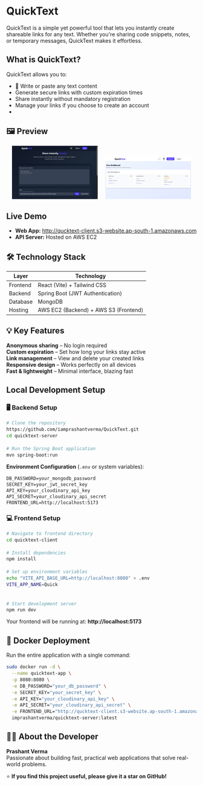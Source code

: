 #  QuickText

QuickText is a simple yet powerful tool that lets you instantly create shareable links for any text. Whether you're sharing code snippets, notes, or temporary messages, QuickText makes it effortless.

##  What is QuickText?

QuickText allows you to:
- 📝 Write or paste any text content
-  Generate secure links with custom expiration times
-  Share instantly without mandatory registration
-  Manage your links if you choose to create an account
-  
## 🖼️ Preview

<p align="center">
  <img src="quicktext-client/src/assets/Home.png" width="45%" alt="QuickText Home UI" />
  &nbsp;&nbsp;&nbsp;
  <img src="quicktext-client/src/assets/Dashboard.png" width="45%" alt="QuickText Dashboard UI" />
</p>


##  Live Demo
- **Web App:** http://qucktext-client.s3-website.ap-south-1.amazonaws.com
- **API Server:** Hosted on AWS EC2

## 🛠 Technology Stack

| Layer | Technology |
|-------|-----------|
| Frontend | React (Vite) + Tailwind CSS |
| Backend | Spring Boot (JWT Authentication) |
| Database | MongoDB |
| Hosting | AWS EC2 (Backend) + AWS S3 (Frontend) |

## 💡 Key Features

 **Anonymous sharing** – No login required  
 **Custom expiration** – Set how long your links stay active  
 **Link management** – View and delete your created links  
 **Responsive design** – Works perfectly on all devices  
 **Fast & lightweight** – Minimal interface, blazing fast

## Local Development Setup

### 🖥 Backend Setup

```bash
# Clone the repository
https://github.com/iamprashantverma/QuickText.git
cd quicktext-server

# Run the Spring Boot application
mvn spring-boot:run
```

**Environment Configuration** (`.env` or system variables):

```properties
DB_PASSWORD=your_mongodb_password
SECRET_KEY=your_jwt_secret_key
API_KEY=your_cloudinary_api_key
API_SECRET=your_cloudinary_api_secret
FRONTEND_URL=http://localhost:5173
```

### 💻 Frontend Setup

```bash
# Navigate to frontend directory
cd quicktext-client

# Install dependencies
npm install

# Set up environment variables
echo "VITE_API_BASE_URL=http://localhost:8080" > .env
VITE_APP_NAME=Quick


# Start development server
npm run dev
```

Your frontend will be running at:  **http://localhost:5173**

## 🐳 Docker Deployment

Run the entire application with a single command:

```bash
sudo docker run -d \
  --name quicktext-app \
  -p 8080:8080 \
  -e DB_PASSWORD="your_db_password" \
  -e SECRET_KEY="your_secret_key" \
  -e API_KEY="your_cloudinary_api_key" \
  -e API_SECRET="your_cloudinary_api_secret" \
  -e FRONTEND_URL="http://qucktext-client.s3-website.ap-south-1.amazonaws.com" \
  imprashantverma/quicktext-server:latest
```

## 👨‍💻 About the Developer

**Prashant Verma**  
Passionate about building fast, practical web applications that solve real-world problems.


⭐ **If you find this project useful, please give it a star on GitHub!**
